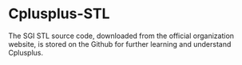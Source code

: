# Cplusplus-STL
The SGI STL source code, downloaded from the official organization website, is stored on the Github for further learning and understand Cplusplus.
